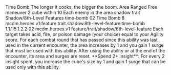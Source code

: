 <ability>
  <name>Time Bomb</name>
  <flavor>The longer it cooks, the bigger the boom.</flavor>
  <keywords>
    <keyword>Area</keyword>
    <keyword>Ranged</keyword>
  </keywords>
  <type>Free maneuver</type>
  <distance>2 cube within 10</distance>
  <target>Each enemy in the area</target>
  <metadata>
    <class>shadow</class>
    <feature_type>trait</feature_type>
    <file_dpath>Shadow/8th-Level Features</file_dpath>
    <item_id>time-bomb</item_id>
    <item_index>02</item_index>
    <item_name>Time Bomb</item_name>
    <level>8</level>
    <scc>mcdm.heroes.v1:feature.trait.shadow.8th-level-feature:time-bomb</scc>
    <scdc>1.1.1:5.1.2.2:02</scdc>
    <source>mcdm.heroes.v1</source>
    <type>feature/trait/shadow/8th-level-feature</type>
  </metadata>
  <effects>
    <effect type="mundane">Each target takes acid, fire, or poison damage (your choice) equal to your Agility score. For each combat round that has passed since this ability was last used in the current encounter, the area increases by 1 and you gain 1 surge that must be used with this ability. After using the ability or at the end of the encounter, its area and surges are reset.</effect>
    <effect type="mundane">**Spend 2+ Insight**: For every 2 insight spent, you increase the cube&apos;s size by 1 and gain 1 surge that can be used only with this ability.</effect>
  </effects>
</ability>
